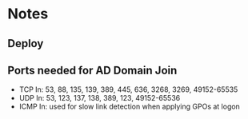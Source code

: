 
# Notes

## Deploy


## Ports needed for AD Domain Join
- TCP In: 53, 88, 135, 139, 389, 445, 636, 3268, 3269, 49152-65535
- UDP In: 53, 123, 137, 138, 389, 123, 49152-65536
- ICMP In: used for slow link detection when applying GPOs at logon

